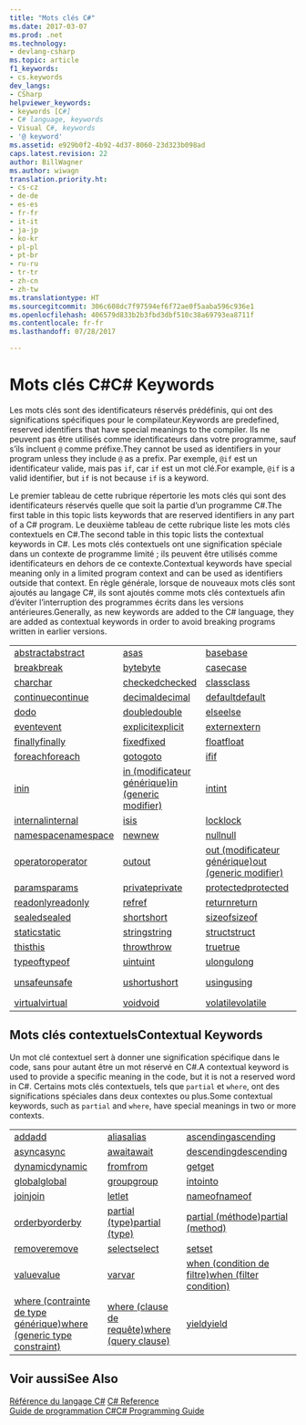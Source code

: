 ```yaml
---
title: "Mots clés C#"
ms.date: 2017-03-07
ms.prod: .net
ms.technology:
- devlang-csharp
ms.topic: article
f1_keywords:
- cs.keywords
dev_langs:
- CSharp
helpviewer_keywords:
- keywords [C#]
- C# language, keywords
- Visual C#, keywords
- '@ keyword'
ms.assetid: e929b0f2-4b92-4d37-8060-23d323b098ad
caps.latest.revision: 22
author: BillWagner
ms.author: wiwagn
translation.priority.ht:
- cs-cz
- de-de
- es-es
- fr-fr
- it-it
- ja-jp
- ko-kr
- pl-pl
- pt-br
- ru-ru
- tr-tr
- zh-cn
- zh-tw
ms.translationtype: HT
ms.sourcegitcommit: 306c608dc7f97594ef6f72ae0f5aaba596c936e1
ms.openlocfilehash: 406579d833b2b3fbd3dbf510c38a69793ea8711f
ms.contentlocale: fr-fr
ms.lasthandoff: 07/28/2017

---
```

# <a name="c-keywords"></a><span data-ttu-id="29a45-102">Mots clés C#</span><span class="sxs-lookup"><span data-stu-id="29a45-102">C# Keywords</span></span>
<span data-ttu-id="29a45-103">Les mots clés sont des identificateurs réservés prédéfinis, qui ont des significations spécifiques pour le compilateur.</span><span class="sxs-lookup"><span data-stu-id="29a45-103">Keywords are predefined, reserved identifiers that have special meanings to the compiler.</span></span> <span data-ttu-id="29a45-104">Ils ne peuvent pas être utilisés comme identificateurs dans votre programme, sauf s’ils incluent `@` comme préfixe.</span><span class="sxs-lookup"><span data-stu-id="29a45-104">They cannot be used as identifiers in your program unless they include `@` as a prefix.</span></span> <span data-ttu-id="29a45-105">Par exemple, `@if` est un identificateur valide, mais pas `if`, car `if` est un mot clé.</span><span class="sxs-lookup"><span data-stu-id="29a45-105">For example, `@if` is a valid identifier, but `if` is not because `if` is a keyword.</span></span>  
  
 <span data-ttu-id="29a45-106">Le premier tableau de cette rubrique répertorie les mots clés qui sont des identificateurs réservés quelle que soit la partie d’un programme C#.</span><span class="sxs-lookup"><span data-stu-id="29a45-106">The first table in this topic lists keywords that are reserved identifiers in any part of a C# program.</span></span> <span data-ttu-id="29a45-107">Le deuxième tableau de cette rubrique liste les mots clés contextuels en C#.</span><span class="sxs-lookup"><span data-stu-id="29a45-107">The second table in this topic lists the contextual keywords in C#.</span></span> <span data-ttu-id="29a45-108">Les mots clés contextuels ont une signification spéciale dans un contexte de programme limité ; ils peuvent être utilisés comme identificateurs en dehors de ce contexte.</span><span class="sxs-lookup"><span data-stu-id="29a45-108">Contextual keywords have special meaning only in a limited program context and can be used as identifiers outside that context.</span></span> <span data-ttu-id="29a45-109">En règle générale, lorsque de nouveaux mots clés sont ajoutés au langage C#, ils sont ajoutés comme mots clés contextuels afin d’éviter l’interruption des programmes écrits dans les versions antérieures.</span><span class="sxs-lookup"><span data-stu-id="29a45-109">Generally, as new keywords are added to the C# language, they are added as contextual keywords in order to avoid breaking programs written in earlier versions.</span></span>  
  
|||||  
|---|---|---|---|  
|[<span data-ttu-id="29a45-110">abstract</span><span class="sxs-lookup"><span data-stu-id="29a45-110">abstract</span></span>](../../../csharp/language-reference/keywords/abstract.md)|[<span data-ttu-id="29a45-111">as</span><span class="sxs-lookup"><span data-stu-id="29a45-111">as</span></span>](../../../csharp/language-reference/keywords/as.md)|[<span data-ttu-id="29a45-112">base</span><span class="sxs-lookup"><span data-stu-id="29a45-112">base</span></span>](../../../csharp/language-reference/keywords/base.md)|[<span data-ttu-id="29a45-113">bool</span><span class="sxs-lookup"><span data-stu-id="29a45-113">bool</span></span>](../../../csharp/language-reference/keywords/bool.md)|  
|[<span data-ttu-id="29a45-114">break</span><span class="sxs-lookup"><span data-stu-id="29a45-114">break</span></span>](../../../csharp/language-reference/keywords/break.md)|[<span data-ttu-id="29a45-115">byte</span><span class="sxs-lookup"><span data-stu-id="29a45-115">byte</span></span>](../../../csharp/language-reference/keywords/byte.md)|[<span data-ttu-id="29a45-116">case</span><span class="sxs-lookup"><span data-stu-id="29a45-116">case</span></span>](../../../csharp/language-reference/keywords/switch.md)|[<span data-ttu-id="29a45-117">catch</span><span class="sxs-lookup"><span data-stu-id="29a45-117">catch</span></span>](../../../csharp/language-reference/keywords/try-catch.md)|  
|[<span data-ttu-id="29a45-118">char</span><span class="sxs-lookup"><span data-stu-id="29a45-118">char</span></span>](../../../csharp/language-reference/keywords/char.md)|[<span data-ttu-id="29a45-119">checked</span><span class="sxs-lookup"><span data-stu-id="29a45-119">checked</span></span>](../../../csharp/language-reference/keywords/checked.md)|[<span data-ttu-id="29a45-120">class</span><span class="sxs-lookup"><span data-stu-id="29a45-120">class</span></span>](../../../csharp/language-reference/keywords/class.md)|[<span data-ttu-id="29a45-121">const</span><span class="sxs-lookup"><span data-stu-id="29a45-121">const</span></span>](../../../csharp/language-reference/keywords/const.md)|  
|[<span data-ttu-id="29a45-122">continue</span><span class="sxs-lookup"><span data-stu-id="29a45-122">continue</span></span>](../../../csharp/language-reference/keywords/continue.md)|[<span data-ttu-id="29a45-123">decimal</span><span class="sxs-lookup"><span data-stu-id="29a45-123">decimal</span></span>](../../../csharp/language-reference/keywords/decimal.md)|[<span data-ttu-id="29a45-124">default</span><span class="sxs-lookup"><span data-stu-id="29a45-124">default</span></span>](../../../csharp/language-reference/keywords/default.md)|[<span data-ttu-id="29a45-125">delegate</span><span class="sxs-lookup"><span data-stu-id="29a45-125">delegate</span></span>](../../../csharp/language-reference/keywords/delegate.md)|  
|[<span data-ttu-id="29a45-126">do</span><span class="sxs-lookup"><span data-stu-id="29a45-126">do</span></span>](../../../csharp/language-reference/keywords/do.md)|[<span data-ttu-id="29a45-127">double</span><span class="sxs-lookup"><span data-stu-id="29a45-127">double</span></span>](../../../csharp/language-reference/keywords/double.md)|[<span data-ttu-id="29a45-128">else</span><span class="sxs-lookup"><span data-stu-id="29a45-128">else</span></span>](../../../csharp/language-reference/keywords/if-else.md)|[<span data-ttu-id="29a45-129">enum</span><span class="sxs-lookup"><span data-stu-id="29a45-129">enum</span></span>](../../../csharp/language-reference/keywords/enum.md)|  
|[<span data-ttu-id="29a45-130">event</span><span class="sxs-lookup"><span data-stu-id="29a45-130">event</span></span>](../../../csharp/language-reference/keywords/event.md)|[<span data-ttu-id="29a45-131">explicit</span><span class="sxs-lookup"><span data-stu-id="29a45-131">explicit</span></span>](../../../csharp/language-reference/keywords/explicit.md)|[<span data-ttu-id="29a45-132">extern</span><span class="sxs-lookup"><span data-stu-id="29a45-132">extern</span></span>](../../../csharp/language-reference/keywords/extern.md)|[<span data-ttu-id="29a45-133">false</span><span class="sxs-lookup"><span data-stu-id="29a45-133">false</span></span>](../../../csharp/language-reference/keywords/false.md)|  
|[<span data-ttu-id="29a45-134">finally</span><span class="sxs-lookup"><span data-stu-id="29a45-134">finally</span></span>](../../../csharp/language-reference/keywords/try-finally.md)|[<span data-ttu-id="29a45-135">fixed</span><span class="sxs-lookup"><span data-stu-id="29a45-135">fixed</span></span>](../../../csharp/language-reference/keywords/fixed-statement.md)|[<span data-ttu-id="29a45-136">float</span><span class="sxs-lookup"><span data-stu-id="29a45-136">float</span></span>](../../../csharp/language-reference/keywords/float.md)|[<span data-ttu-id="29a45-137">for</span><span class="sxs-lookup"><span data-stu-id="29a45-137">for</span></span>](../../../csharp/language-reference/keywords/for.md)|  
|[<span data-ttu-id="29a45-138">foreach</span><span class="sxs-lookup"><span data-stu-id="29a45-138">foreach</span></span>](../../../csharp/language-reference/keywords/foreach-in.md)|[<span data-ttu-id="29a45-139">goto</span><span class="sxs-lookup"><span data-stu-id="29a45-139">goto</span></span>](../../../csharp/language-reference/keywords/goto.md)|[<span data-ttu-id="29a45-140">if</span><span class="sxs-lookup"><span data-stu-id="29a45-140">if</span></span>](../../../csharp/language-reference/keywords/if-else.md)|[<span data-ttu-id="29a45-141">implicit</span><span class="sxs-lookup"><span data-stu-id="29a45-141">implicit</span></span>](../../../csharp/language-reference/keywords/implicit.md)|  
|[<span data-ttu-id="29a45-142">in</span><span class="sxs-lookup"><span data-stu-id="29a45-142">in</span></span>](../../../csharp/language-reference/keywords/foreach-in.md)|[<span data-ttu-id="29a45-143">in (modificateur générique)</span><span class="sxs-lookup"><span data-stu-id="29a45-143">in (generic modifier)</span></span>](../../../csharp/language-reference/keywords/in-generic-modifier.md)|[<span data-ttu-id="29a45-144">int</span><span class="sxs-lookup"><span data-stu-id="29a45-144">int</span></span>](../../../csharp/language-reference/keywords/int.md)|[<span data-ttu-id="29a45-145">interface</span><span class="sxs-lookup"><span data-stu-id="29a45-145">interface</span></span>](../../../csharp/language-reference/keywords/interface.md)|  
|[<span data-ttu-id="29a45-146">internal</span><span class="sxs-lookup"><span data-stu-id="29a45-146">internal</span></span>](../../../csharp/language-reference/keywords/internal.md)|[<span data-ttu-id="29a45-147">is</span><span class="sxs-lookup"><span data-stu-id="29a45-147">is</span></span>](../../../csharp/language-reference/keywords/is.md)|[<span data-ttu-id="29a45-148">lock</span><span class="sxs-lookup"><span data-stu-id="29a45-148">lock</span></span>](../../../csharp/language-reference/keywords/lock-statement.md)|[<span data-ttu-id="29a45-149">long</span><span class="sxs-lookup"><span data-stu-id="29a45-149">long</span></span>](../../../csharp/language-reference/keywords/long.md)|
|[<span data-ttu-id="29a45-150">namespace</span><span class="sxs-lookup"><span data-stu-id="29a45-150">namespace</span></span>](../../../csharp/language-reference/keywords/namespace.md)|[<span data-ttu-id="29a45-151">new</span><span class="sxs-lookup"><span data-stu-id="29a45-151">new</span></span>](../../../csharp/language-reference/keywords/new.md)|[<span data-ttu-id="29a45-152">null</span><span class="sxs-lookup"><span data-stu-id="29a45-152">null</span></span>](../../../csharp/language-reference/keywords/null.md)|[<span data-ttu-id="29a45-153">object</span><span class="sxs-lookup"><span data-stu-id="29a45-153">object</span></span>](../../../csharp/language-reference/keywords/object.md)|
[<span data-ttu-id="29a45-154">operator</span><span class="sxs-lookup"><span data-stu-id="29a45-154">operator</span></span>](../../../csharp/language-reference/keywords/operator.md)|[<span data-ttu-id="29a45-155">out</span><span class="sxs-lookup"><span data-stu-id="29a45-155">out</span></span>](../../../csharp/language-reference/keywords/out.md)|[<span data-ttu-id="29a45-156">out (modificateur générique)</span><span class="sxs-lookup"><span data-stu-id="29a45-156">out (generic modifier)</span></span>](../../../csharp/language-reference/keywords/out-generic-modifier.md)|[<span data-ttu-id="29a45-157">override</span><span class="sxs-lookup"><span data-stu-id="29a45-157">override</span></span>](../../../csharp/language-reference/keywords/override.md)|
|[<span data-ttu-id="29a45-158">params</span><span class="sxs-lookup"><span data-stu-id="29a45-158">params</span></span>](../../../csharp/language-reference/keywords/params.md)|[<span data-ttu-id="29a45-159">private</span><span class="sxs-lookup"><span data-stu-id="29a45-159">private</span></span>](../../../csharp/language-reference/keywords/private.md)|[<span data-ttu-id="29a45-160">protected</span><span class="sxs-lookup"><span data-stu-id="29a45-160">protected</span></span>](../../../csharp/language-reference/keywords/protected.md)|[<span data-ttu-id="29a45-161">public</span><span class="sxs-lookup"><span data-stu-id="29a45-161">public</span></span>](../../../csharp/language-reference/keywords/public.md)|
|[<span data-ttu-id="29a45-162">readonly</span><span class="sxs-lookup"><span data-stu-id="29a45-162">readonly</span></span>](../../../csharp/language-reference/keywords/readonly.md)|[<span data-ttu-id="29a45-163">ref</span><span class="sxs-lookup"><span data-stu-id="29a45-163">ref</span></span>](../../../csharp/language-reference/keywords/ref.md)|[<span data-ttu-id="29a45-164">return</span><span class="sxs-lookup"><span data-stu-id="29a45-164">return</span></span>](../../../csharp/language-reference/keywords/return.md)|[<span data-ttu-id="29a45-165">sbyte</span><span class="sxs-lookup"><span data-stu-id="29a45-165">sbyte</span></span>](../../../csharp/language-reference/keywords/sbyte.md)|
|[<span data-ttu-id="29a45-166">sealed</span><span class="sxs-lookup"><span data-stu-id="29a45-166">sealed</span></span>](../../../csharp/language-reference/keywords/sealed.md)|[<span data-ttu-id="29a45-167">short</span><span class="sxs-lookup"><span data-stu-id="29a45-167">short</span></span>](../../../csharp/language-reference/keywords/short.md)|[<span data-ttu-id="29a45-168">sizeof</span><span class="sxs-lookup"><span data-stu-id="29a45-168">sizeof</span></span>](../../../csharp/language-reference/keywords/sizeof.md)|[<span data-ttu-id="29a45-169">stackalloc</span><span class="sxs-lookup"><span data-stu-id="29a45-169">stackalloc</span></span>](../../../csharp/language-reference/keywords/stackalloc.md)|
|[<span data-ttu-id="29a45-170">static</span><span class="sxs-lookup"><span data-stu-id="29a45-170">static</span></span>](../../../csharp/language-reference/keywords/static.md)|[<span data-ttu-id="29a45-171">string</span><span class="sxs-lookup"><span data-stu-id="29a45-171">string</span></span>](../../../csharp/language-reference/keywords/string.md)|[<span data-ttu-id="29a45-172">struct</span><span class="sxs-lookup"><span data-stu-id="29a45-172">struct</span></span>](../../../csharp/language-reference/keywords/struct.md)|[<span data-ttu-id="29a45-173">switch</span><span class="sxs-lookup"><span data-stu-id="29a45-173">switch</span></span>](../../../csharp/language-reference/keywords/switch.md)|
|[<span data-ttu-id="29a45-174">this</span><span class="sxs-lookup"><span data-stu-id="29a45-174">this</span></span>](../../../csharp/language-reference/keywords/this.md)|[<span data-ttu-id="29a45-175">throw</span><span class="sxs-lookup"><span data-stu-id="29a45-175">throw</span></span>](../../../csharp/language-reference/keywords/throw.md)|[<span data-ttu-id="29a45-176">true</span><span class="sxs-lookup"><span data-stu-id="29a45-176">true</span></span>](../../../csharp/language-reference/keywords/true.md)|[<span data-ttu-id="29a45-177">try</span><span class="sxs-lookup"><span data-stu-id="29a45-177">try</span></span>](../../../csharp/language-reference/keywords/try-catch.md)|   
|[<span data-ttu-id="29a45-178">typeof</span><span class="sxs-lookup"><span data-stu-id="29a45-178">typeof</span></span>](../../../csharp/language-reference/keywords/typeof.md)|[<span data-ttu-id="29a45-179">uint</span><span class="sxs-lookup"><span data-stu-id="29a45-179">uint</span></span>](../../../csharp/language-reference/keywords/uint.md)|[<span data-ttu-id="29a45-180">ulong</span><span class="sxs-lookup"><span data-stu-id="29a45-180">ulong</span></span>](../../../csharp/language-reference/keywords/ulong.md)|[<span data-ttu-id="29a45-181">unchecked</span><span class="sxs-lookup"><span data-stu-id="29a45-181">unchecked</span></span>](../../../csharp/language-reference/keywords/unchecked.md)|
|[<span data-ttu-id="29a45-182">unsafe</span><span class="sxs-lookup"><span data-stu-id="29a45-182">unsafe</span></span>](../../../csharp/language-reference/keywords/unsafe.md)|[<span data-ttu-id="29a45-183">ushort</span><span class="sxs-lookup"><span data-stu-id="29a45-183">ushort</span></span>](../../../csharp/language-reference/keywords/ushort.md)|[<span data-ttu-id="29a45-184">using</span><span class="sxs-lookup"><span data-stu-id="29a45-184">using</span></span>](../../../csharp/language-reference/keywords/using.md)|[<span data-ttu-id="29a45-185">using static</span><span class="sxs-lookup"><span data-stu-id="29a45-185">using static</span></span>](using-static.md)|
|[<span data-ttu-id="29a45-186">virtual</span><span class="sxs-lookup"><span data-stu-id="29a45-186">virtual</span></span>](../../../csharp/language-reference/keywords/virtual.md)|[<span data-ttu-id="29a45-187">void</span><span class="sxs-lookup"><span data-stu-id="29a45-187">void</span></span>](../../../csharp/language-reference/keywords/void.md)|[<span data-ttu-id="29a45-188">volatile</span><span class="sxs-lookup"><span data-stu-id="29a45-188">volatile</span></span>](../../../csharp/language-reference/keywords/volatile.md)|[<span data-ttu-id="29a45-189">while</span><span class="sxs-lookup"><span data-stu-id="29a45-189">while</span></span>](../../../csharp/language-reference/keywords/while.md)|

## <a name="contextual-keywords"></a><span data-ttu-id="29a45-190">Mots clés contextuels</span><span class="sxs-lookup"><span data-stu-id="29a45-190">Contextual Keywords</span></span>  
 <span data-ttu-id="29a45-191">Un mot clé contextuel sert à donner une signification spécifique dans le code, sans pour autant être un mot réservé en C#.</span><span class="sxs-lookup"><span data-stu-id="29a45-191">A contextual keyword is used to provide a specific meaning in the code, but it is not a reserved word in C#.</span></span> <span data-ttu-id="29a45-192">Certains mots clés contextuels, tels que `partial` et `where`, ont des significations spéciales dans deux contextes ou plus.</span><span class="sxs-lookup"><span data-stu-id="29a45-192">Some contextual keywords, such as `partial` and `where`, have special meanings in two or more contexts.</span></span>  
  
||||  
|---|---|---|  
|[<span data-ttu-id="29a45-193">add</span><span class="sxs-lookup"><span data-stu-id="29a45-193">add</span></span>](../../../csharp/language-reference/keywords/add.md)|[<span data-ttu-id="29a45-194">alias</span><span class="sxs-lookup"><span data-stu-id="29a45-194">alias</span></span>](../../../csharp/language-reference/keywords/extern-alias.md)|[<span data-ttu-id="29a45-195">ascending</span><span class="sxs-lookup"><span data-stu-id="29a45-195">ascending</span></span>](../../../csharp/language-reference/keywords/ascending.md)|  
|[<span data-ttu-id="29a45-196">async</span><span class="sxs-lookup"><span data-stu-id="29a45-196">async</span></span>](../../../csharp/language-reference/keywords/async.md)|[<span data-ttu-id="29a45-197">await</span><span class="sxs-lookup"><span data-stu-id="29a45-197">await</span></span>](../../../csharp/language-reference/keywords/await.md)|[<span data-ttu-id="29a45-198">descending</span><span class="sxs-lookup"><span data-stu-id="29a45-198">descending</span></span>](../../../csharp/language-reference/keywords/descending.md)|  
|[<span data-ttu-id="29a45-199">dynamic</span><span class="sxs-lookup"><span data-stu-id="29a45-199">dynamic</span></span>](../../../csharp/language-reference/keywords/dynamic.md)|[<span data-ttu-id="29a45-200">from</span><span class="sxs-lookup"><span data-stu-id="29a45-200">from</span></span>](../../../csharp/language-reference/keywords/from-clause.md)|[<span data-ttu-id="29a45-201">get</span><span class="sxs-lookup"><span data-stu-id="29a45-201">get</span></span>](../../../csharp/language-reference/keywords/get.md)|  
|[<span data-ttu-id="29a45-202">global</span><span class="sxs-lookup"><span data-stu-id="29a45-202">global</span></span>](../../../csharp/language-reference/keywords/global.md)|[<span data-ttu-id="29a45-203">group</span><span class="sxs-lookup"><span data-stu-id="29a45-203">group</span></span>](../../../csharp/language-reference/keywords/group-clause.md)|[<span data-ttu-id="29a45-204">into</span><span class="sxs-lookup"><span data-stu-id="29a45-204">into</span></span>](../../../csharp/language-reference/keywords/into.md)|  
|[<span data-ttu-id="29a45-205">join</span><span class="sxs-lookup"><span data-stu-id="29a45-205">join</span></span>](../../../csharp/language-reference/keywords/join-clause.md)|[<span data-ttu-id="29a45-206">let</span><span class="sxs-lookup"><span data-stu-id="29a45-206">let</span></span>](../../../csharp/language-reference/keywords/let-clause.md)|[<span data-ttu-id="29a45-207">nameof</span><span class="sxs-lookup"><span data-stu-id="29a45-207">nameof</span></span>](nameof.md)|   
|[<span data-ttu-id="29a45-208">orderby</span><span class="sxs-lookup"><span data-stu-id="29a45-208">orderby</span></span>](../../../csharp/language-reference/keywords/orderby-clause.md)|[<span data-ttu-id="29a45-209">partial (type)</span><span class="sxs-lookup"><span data-stu-id="29a45-209">partial (type)</span></span>](../../../csharp/language-reference/keywords/partial-type.md)|[<span data-ttu-id="29a45-210">partial (méthode)</span><span class="sxs-lookup"><span data-stu-id="29a45-210">partial (method)</span></span>](../../../csharp/language-reference/keywords/partial-method.md)|   
|[<span data-ttu-id="29a45-211">remove</span><span class="sxs-lookup"><span data-stu-id="29a45-211">remove</span></span>](../../../csharp/language-reference/keywords/remove.md)|[<span data-ttu-id="29a45-212">select</span><span class="sxs-lookup"><span data-stu-id="29a45-212">select</span></span>](../../../csharp/language-reference/keywords/select-clause.md)|[<span data-ttu-id="29a45-213">set</span><span class="sxs-lookup"><span data-stu-id="29a45-213">set</span></span>](../../../csharp/language-reference/keywords/set.md)|   
|[<span data-ttu-id="29a45-214">value</span><span class="sxs-lookup"><span data-stu-id="29a45-214">value</span></span>](../../../csharp/language-reference/keywords/value.md)|[<span data-ttu-id="29a45-215">var</span><span class="sxs-lookup"><span data-stu-id="29a45-215">var</span></span>](../../../csharp/language-reference/keywords/var.md)|[<span data-ttu-id="29a45-216">when (condition de filtre)</span><span class="sxs-lookup"><span data-stu-id="29a45-216">when (filter condition)</span></span>](when.md)|   
|[<span data-ttu-id="29a45-217">where (contrainte de type générique)</span><span class="sxs-lookup"><span data-stu-id="29a45-217">where (generic type constraint)</span></span>](../../../csharp/language-reference/keywords/where-generic-type-constraint.md)|[<span data-ttu-id="29a45-218">where (clause de requête)</span><span class="sxs-lookup"><span data-stu-id="29a45-218">where (query clause)</span></span>](../../../csharp/language-reference/keywords/where-clause.md)|[<span data-ttu-id="29a45-219">yield</span><span class="sxs-lookup"><span data-stu-id="29a45-219">yield</span></span>](../../../csharp/language-reference/keywords/yield.md)|  
  
## <a name="see-also"></a><span data-ttu-id="29a45-220">Voir aussi</span><span class="sxs-lookup"><span data-stu-id="29a45-220">See Also</span></span>  
 <span data-ttu-id="29a45-221">[Référence du langage C#](../../../csharp/language-reference/index.md) </span><span class="sxs-lookup"><span data-stu-id="29a45-221">[C# Reference](../../../csharp/language-reference/index.md) </span></span>  
 [<span data-ttu-id="29a45-222">Guide de programmation C#</span><span class="sxs-lookup"><span data-stu-id="29a45-222">C# Programming Guide</span></span>](../../../csharp/programming-guide/index.md)

